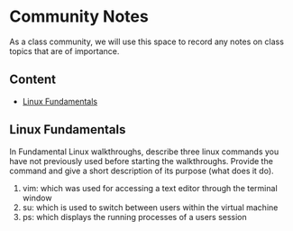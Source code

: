 # Community Notes

As a class community, we will use this space to record any notes on class topics that are of importance.

## Content

* [Linux Fundamentals](#linux-fundamentals)


## Linux Fundamentals

In Fundamental Linux walkthroughs, describe three linux commands you have not previously used before starting the walkthroughs. Provide the command and give a short description of its purpose (what does it do).

1. vim: which was used for accessing a text editor through the terminal window
2. su: which is used to switch between users within the virtual machine
3. ps: which displays the running processes of a users session
